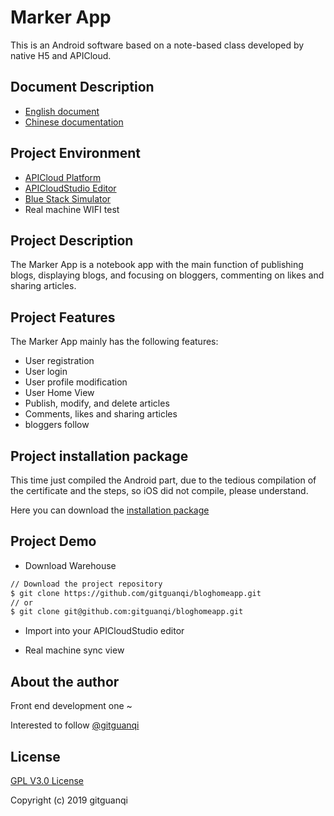 # Marker App

This is an Android software based on a note-based class developed by native H5 and APICloud.

## Document Description

+ [English document](README.md)
+ [Chinese documentation](zh-CN.md)

## Project Environment

+ [APICloud Platform](https://www.apicloud.com)
+ [APICloudStudio Editor](https://www.apicloud.com/devtools)
+ [Blue Stack Simulator](https://www.bluestacks.cn/)
+ Real machine WIFI test

## Project Description

The Marker App is a notebook app with the main function of publishing blogs, displaying blogs, and focusing on bloggers, commenting on likes and sharing articles.

## Project Features

The Marker App mainly has the following features:

+ User registration
+ User login
+ User profile modification
+ User Home View
+ Publish, modify, and delete articles
+ Comments, likes and sharing articles
+ bloggers follow

## Project installation package

This time just compiled the Android part, due to the tedious compilation of the certificate and the steps, so iOS did not compile, please understand.

Here you can download the [installation package](./app/marker.apk)

## Project Demo

+ Download Warehouse

```sh
// Download the project repository
$ git clone https://github.com/gitguanqi/bloghomeapp.git
// or
$ git clone git@github.com:gitguanqi/bloghomeapp.git
```

+ Import into your APICloudStudio editor

+ Real machine sync view

## About the author

Front end development one ~

Interested to follow [@gitguanqi](https://github.com/gitguanqi)

## License

[GPL V3.0 License](https://www.gnu.org/licenses)

Copyright (c) 2019 gitguanqi

